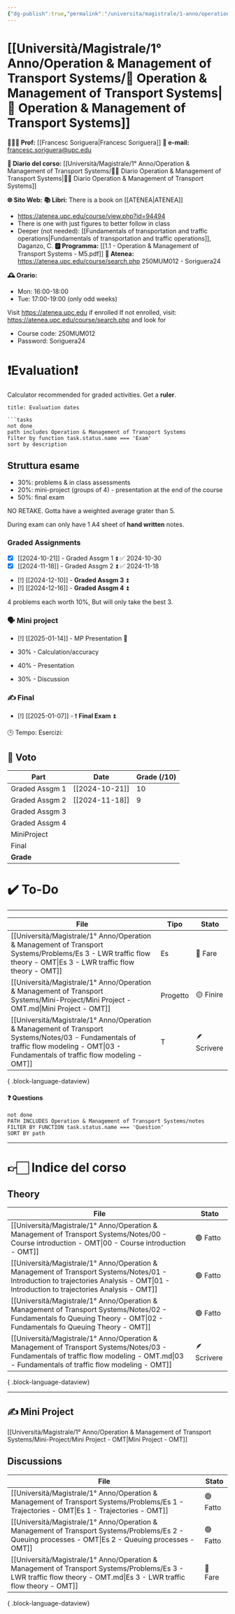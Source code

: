 ```yaml
---
{"dg-publish":true,"permalink":"/universita/magistrale/1-anno/operation-and-management-of-transport-systems/operation-and-management-of-transport-systems/","tags":["UNI"]}
---
```


# [[Università/Magistrale/1° Anno/Operation & Management of Transport Systems/🚦 Operation & Management of Transport Systems\|🚦 Operation & Management of Transport Systems]]


**🧑🏻‍🏫 Prof:** [[Francesc Soriguera\|Francesc Soriguera]]
**📧 e-mail:** francesc.soriguera@upc.edu

**📔 Diario del corso:** [[Università/Magistrale/1° Anno/Operation & Management of Transport Systems/🚦📔 Diario Operation & Management of Transport Systems\|🚦📔 Diario Operation & Management of Transport Systems]]

**🌐 Sito Web:** 
**📚 Libri:** There is a book on [[ATENEA\|ATENEA]]
- https://atenea.upc.edu/course/view.php?id=94494
- There is one with just figures to better follow in class
- Deeper (not needed): [[Fundamentals of transportation and traffic operations\|Fundamentals of transportation and traffic operations]], Daganzo, C.
**🅿️ Programma:** [[1.1 - Operation & Management of Transport Systems - M5.pdf]]
**🔑 Atenea:** https://atenea.upc.edu/course/search.php 250MUM012 - Soriguera24

**🕰 Orario:**
- Mon: 16:00-18:00
- Tue: 17:00-19:00 (only odd weeks)

Visit https://atenea.upc.edu if enrolled
If not enrolled, visit: https://atenea.upc.edu/course/search.php and look for
- Course code: 250MUM012
- Password: Soriguera24


# ❗️Evaluation❗️

Calculator recommended for graded activities. Get a **ruler**.


```ad-attention
title: Evaluation dates

```tasks
not done
path includes Operation & Management of Transport Systems
filter by function task.status.name === 'Exam'
sort by description

```


## Struttura esame

- 30%: problems & in class assessments
- 20%: mini-project (groups of 4) - presentation at the end of the course
- 50%: final exam

NO RETAKE. Gotta have a weighted average grater than 5. 

During exam can only have 1 A4 sheet of **hand written** notes.

### Graded Assignments

- [x] [[2024-10-21]] - Graded Assgm 1 ⏫ ✅ 2024-10-30
- [x] [[2024-11-18]] - Graded Assgm 2 ⏫ ✅ 2024-11-18
- [!] [[2024-12-10]] - **Graded Assgm 3** ⏫ 
- [!] [[2024-12-16]] - **Graded Assgm 4** ⏫ 

4 problems each worth 10%, But will only take the best 3.

### 🗣 Mini project

- [!] [[2025-01-14]] - MP Presentation 🔼 

- 30% - Calculation/accuracy
- 40% - Presentation
- 30% - Discussion


### ✍️ Final

- [!] [[2025-01-07]] - ❗️ **Final Exam** ⏫ 

🕒 Tempo:
Esercizi: 


## 💯 Voto

| Part           | Date           | Grade (/10) |
| -------------- | -------------- | ----------- |
| Graded Assgm 1 | [[2024-10-21]] | 10          |
| Graded Assgm 2 | [[2024-11-18]] | 9           |
| Graded Assgm 3 |                |             |
| Graded Assgm 4 |                |             |
| MiniProject    |                |             |
| Final          |                |             |
| **Grade**      |                |             |





# ✔️ To-Do


___

| File                                                                                                                                                                                      | Tipo     | Stato       |
| ----------------------------------------------------------------------------------------------------------------------------------------------------------------------------------------- | -------- | ----------- |
| [[Università/Magistrale/1° Anno/Operation & Management of Transport Systems/Problems/Es 3 - LWR traffic flow theory - OMT\|Es 3 - LWR traffic flow theory - OMT]]                      | Es       | 🔴 Fare     |
| [[Università/Magistrale/1° Anno/Operation & Management of Transport Systems/Mini-Project/Mini Project - OMT.md\|Mini Project - OMT]]                                                      | Progetto | 🟡 Finire   |
| [[Università/Magistrale/1° Anno/Operation & Management of Transport Systems/Notes/03 - Fundamentals of traffic flow modeling - OMT\|03 - Fundamentals of traffic flow modeling - OMT]] | T        | 🪶 Scrivere |

{ .block-language-dataview}


#### ❓ Questions

```tasks
not done
PATH INCLUDES Operation & Management of Transport Systems/notes
FILTER BY FUNCTION task.status.name === 'Question'
SORT BY path
```



___

# 👉🏻 Indice del corso
## Theory

| File                                                                                                                                                                                      | Stato       |
| ----------------------------------------------------------------------------------------------------------------------------------------------------------------------------------------- | ----------- |
| [[Università/Magistrale/1° Anno/Operation & Management of Transport Systems/Notes/00 - Course introduction - OMT\|00 - Course introduction - OMT]]                                     | 🟢 Fatto    |
| [[Università/Magistrale/1° Anno/Operation & Management of Transport Systems/Notes/01 - Introduction to trajectories Analysis - OMT\|01 - Introduction to trajectories Analysis - OMT]] | 🟢 Fatto    |
| [[Università/Magistrale/1° Anno/Operation & Management of Transport Systems/Notes/02 - Fundamentals fo Queuing Theory - OMT\|02 - Fundamentals fo Queuing Theory - OMT]]               | 🟢 Fatto    |
| [[Università/Magistrale/1° Anno/Operation & Management of Transport Systems/Notes/03 - Fundamentals of traffic flow modeling - OMT.md\|03 - Fundamentals of traffic flow modeling - OMT]] | 🪶 Scrivere |

{ .block-language-dataview}



___


## ✍️ Mini Project

[[Università/Magistrale/1° Anno/Operation & Management of Transport Systems/Mini-Project/Mini Project - OMT\|Mini Project - OMT]]


## Discussions

| File                                                                                                                                                                 | Stato    |
| -------------------------------------------------------------------------------------------------------------------------------------------------------------------- | -------- |
| [[Università/Magistrale/1° Anno/Operation & Management of Transport Systems/Problems/Es 1 - Trajectories - OMT\|Es 1 - Trajectories - OMT]]                       | 🟢 Fatto |
| [[Università/Magistrale/1° Anno/Operation & Management of Transport Systems/Problems/Es 2 - Queuing processes - OMT\|Es 2 - Queuing processes - OMT]]             | 🟢 Fatto |
| [[Università/Magistrale/1° Anno/Operation & Management of Transport Systems/Problems/Es 3 - LWR traffic flow theory - OMT.md\|Es 3 - LWR traffic flow theory - OMT]] | 🔴 Fare  |

{ .block-language-dataview}



